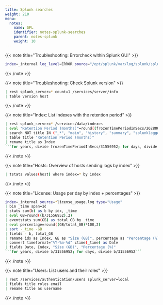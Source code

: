 ```yaml
---
title: Splunk searches
weight: 210
menu:
  notes:
    name: SPL
    identifier: notes-splunk-searches
    parent: notes-splunk
    weight: 10
---
```


<div style="display: block;">

<!-- Errorcheck within Splunk GUI -->
{{< note title="Troubleshooting: Errorcheck within Splunk GUI" >}}

```bash
index=_internal log_level=ERROR source="/opt/splunk/var/log/splunk/splunkd.log"
```
{{< /note >}}

<!-- Checking Splunk server version -->
{{< note title="Troubleshooting: Check Splunk version" >}}

```bash
| rest splunk_server=* count=1 /services/server/info 
| table version host
```
{{< /note >}}

<!-- Index list -->
{{< note title="Index: List indexes with the retention period" >}}
```bash
| rest splunk_server=* /services/data/indexes 
| eval "Retention Period (months)"=round((frozenTimePeriodInSecs/2628000),0)
| search NOT title IN ("_*", "main", "history", "summary", "splunklogger") 
| table title "Retention Period (months)" 
| rename title as Index
```for years, divide frozenTimePeriodInSecs/31556952; for days, divide frozenTimePeriodInSecs/86400```
```
{{< /note >}}

<!-- Host list -->
{{< note title="Hosts: Overview of hosts sending logs by index" >}}
```bash
| tstats values(host) where index=* by index
```
{{< /note >}}

<!-- License usage -->
{{< note title="License: Usage per day by index + percentages" >}}
```bash
index=_internal source=*license_usage.log type="Usage"
| bin _time span=1d
| stats sum(b) as b by idx, _time
| eval GB=round((b/31556952),2)
| eventstats sum(GB) as total_GB by _time
| eval percentage=round((GB/total_GB)*100,2)
| sort -_time -GB
| fields - b, total_GB
| rename idx as Index, GB as "Size (GB)", percentage as "Percentage (%)"
| convert timeformat="%Y-%m-%d" ctime(_time) as Date
| fields Date, Index, "Size (GB)", "Percentage (%)"
```for years, divide b/31556952; for days, divide b/31556952```
```
{{< /note >}}

<!-- User list -->
{{< note title="Users: List users and their roles" >}}
```bash
| rest /services/authentication/users splunk_server=local
| fields title roles email
| rename title as username
```
{{< /note >}}

</div>